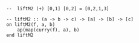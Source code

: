 ```applescript
--  liftM2 (+) [0,1] [0,2] = [0,2,1,3]
```

```applescript
-- liftM2 :: (a -> b -> c) -> [a] -> [b] -> [c]on liftM2(f, a, b)	ap(map(curry(f), a), b)end liftM2
```